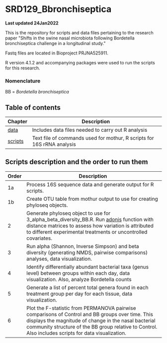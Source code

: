 # SRD129_Bbronchiseptica

**Last updated 24Jan2022**

This is the repository for scripts and data files pertaining to the research paper "Shifts in the swine nasal microbiota following Bordetella bronchiseptica challenge in a longitudinal study."

Fastq files are located in Bioproject PRJNA525911.

R version 4.1.2 and accompanying packages were used to run the scripts for this research.

### **Nomenclature**
BB = *Bordetella bronchiseptica*

## **Table of contents**
| Chapter | Description |
| -- | -- |
| [data](https://github.com/nielsend/SRD129_Bbronchiseptica/tree/master/data) | Includes data files needed to carry out R analysis |
| [scripts](https://github.com/nielsend/SRD129_Bbronchiseptica/tree/master/scripts) | Text file of commands used for mothur, R scripts for 16S rRNA analysis|

## **Scripts description and the order to run them**
| Order | Description |
| -- | -- |
| 1a | Process 16S sequence data and generate output for R scripts. |
| 1b | Create OTU table from mothur output to use for creating phyloseq objects. |
| 2  | Generate phyloseq object to use for 3_alpha_beta_diversity_BB.R. Run [adonis](https://www.rdocumentation.org/packages/vegan/versions/2.4-2/topics/adonis) function with distance matrices to assess how variation is attributed to different experimental treatments or uncontrolled covariates. |
| 3  | Run alpha (Shannon, Inverse Simpson) and beta diversity (generating NMDS, pairwise comparisons) analyses, data visualization. |
| 4  | Identify differentially abundant bacterial taxa (genus level) between groups within each day, data visualization. Also, analyze Bordetella counts |
| 5  | Generate a list of percent total genera found in each treatment group per day for each tissue, data visualization.
| 6  | Plot the F-statistic from PERMANOVA pairwise comparisons of Control and BB groups over time. This displays the magnitude of change in the nasal bacterial community structure of the BB group relative to Control. Also includes scripts for data visualization. |

